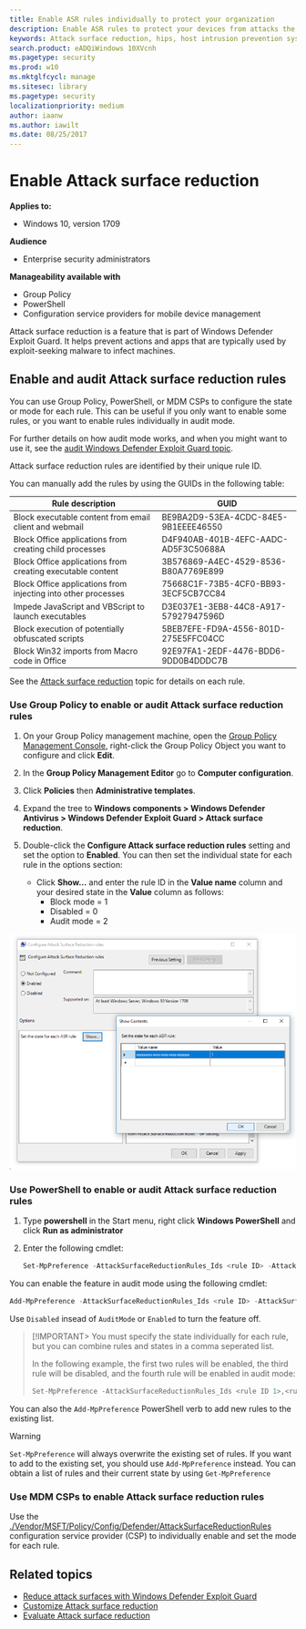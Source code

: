 ```yaml
---
title: Enable ASR rules individually to protect your organization
description: Enable ASR rules to protect your devices from attacks the use macros, scripts, and common injection techniques
keywords: Attack surface reduction, hips, host intrusion prevention system, protection rules, anti-exploit, antiexploit, exploit, infection prevention, enable, turn on
search.product: eADQiWindows 10XVcnh
ms.pagetype: security
ms.prod: w10
ms.mktglfcycl: manage
ms.sitesec: library
ms.pagetype: security
localizationpriority: medium
author: iaanw
ms.author: iawilt
ms.date: 08/25/2017
---
```



# Enable Attack surface reduction 


**Applies to:**

- Windows 10, version 1709



**Audience**

- Enterprise security administrators


**Manageability available with**

- Group Policy
- PowerShell
- Configuration service providers for mobile device management


Attack surface reduction is a feature that is part of Windows Defender Exploit Guard. It helps prevent actions and apps that are typically used by exploit-seeking malware to infect machines. 



## Enable and audit Attack surface reduction rules

You can use Group Policy, PowerShell, or MDM CSPs to configure the state or mode for each rule. This can be useful if you only want to enable some rules, or you want to enable rules individually in audit mode.

For further details on how audit mode works, and when you might want to use it, see the [audit Windows Defender Exploit Guard topic](audit-windows-defender-exploit-guard.md).

Attack surface reduction rules are identified by their unique rule ID. 

You can manually add the rules by using the GUIDs in the following table:

Rule description | GUID
-|-
Block executable content from email client and webmail | BE9BA2D9-53EA-4CDC-84E5-9B1EEEE46550
Block Office applications from creating child processes | D4F940AB-401B-4EFC-AADC-AD5F3C50688A
Block Office applications from creating executable content  | 3B576869-A4EC-4529-8536-B80A7769E899
Block Office applications from injecting into other processes | 75668C1F-73B5-4CF0-BB93-3ECF5CB7CC84
Impede JavaScript and VBScript to launch executables | D3E037E1-3EB8-44C8-A917-57927947596D
Block execution of potentially obfuscated scripts  | 5BEB7EFE-FD9A-4556-801D-275E5FFC04CC
Block Win32 imports from Macro code in Office | 92E97FA1-2EDF-4476-BDD6-9DD0B4DDDC7B

See the [Attack surface reduction](attack-surface-reduction-exploit-guard.md) topic for details on each rule.

### Use Group Policy to enable or audit Attack surface reduction rules


1.  On your Group Policy management machine, open the [Group Policy Management Console](https://technet.microsoft.com/library/cc731212.aspx), right-click the Group Policy Object you want to configure and click **Edit**.

3.  In the **Group Policy Management Editor** go to **Computer configuration**.

4.  Click **Policies** then **Administrative templates**.

5.  Expand the tree to **Windows components > Windows Defender Antivirus > Windows Defender Exploit Guard > Attack surface reduction**.

6. Double-click the **Configure Attack surface reduction rules** setting and set the option to **Enabled**. You can then set the individual state for each rule in the options section:
    - Click **Show...** and enter the rule ID in the **Value name** column and your desired state in the **Value** column as follows:
        -  Block mode = 1
        -  Disabled = 0
        -  Audit mode = 2

![Group policy setting showing a blank ASR rule ID and value of 1](images/asr-rules-gp.png)


        

 ### Use PowerShell to enable or audit Attack surface reduction rules

1. Type **powershell** in the Start menu, right click **Windows PowerShell** and click **Run as administrator**
2. Enter the following cmdlet:

    ```PowerShell
    Set-MpPreference -AttackSurfaceReductionRules_Ids <rule ID> -AttackSurfaceReductionRules_Actions Enabled
    ```



You can enable the feature in audit mode using the following cmdlet:

```PowerShell
Add-MpPreference -AttackSurfaceReductionRules_Ids <rule ID> -AttackSurfaceReductionRules_Actions AuditMode
```

Use `Disabled` insead of `AuditMode` or `Enabled` to turn the feature off.

>[!IMPORTANT>
>You must specify the state individually for each rule, but you can combine rules and states in a comma seperated list. 
>
>In the following example, the first two rules will be enabled, the third rule will be disabled, and the fourth rule will be enabled in audit mode:
>
>```PowerShell
>Set-MpPreference -AttackSurfaceReductionRules_Ids <rule ID 1>,<rule ID 2>,<rule ID 3>,<rule ID 4> -AttackSurfaceReductionRules_Actions Enabled, Enabled, Disabled, AuditMode
>```


You can also the `Add-MpPreference` PowerShell verb to add new rules to the existing list. 

>[!WARNING]
>`Set-MpPreference` will always overwrite the existing set of rules. If you want to add to the existing set, you should use `Add-MpPreference` instead.
>You can obtain a list of rules and their current state by using `Get-MpPreference`


### Use MDM CSPs to enable Attack surface reduction rules

Use the [./Vendor/MSFT/Policy/Config/Defender/AttackSurfaceReductionRules](https://docs.microsoft.com/en-us/windows/client-management/mdm/policy-csp-defender#defender-attacksurfacereductionrules) configuration service provider (CSP) to individually enable and set the mode for each rule.


 

## Related topics

- [Reduce attack surfaces with Windows Defender Exploit Guard](attack-surface-reduction-exploit-guard.md)
- [Customize Attack surface reduction](customize-attack-surface-reduction.md)
- [Evaluate Attack surface reduction](evaluate-attack-surface-reduction.md)
